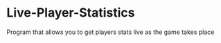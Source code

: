# Live-Player-Statistics
Program that allows you to get players stats live as the game takes place 
